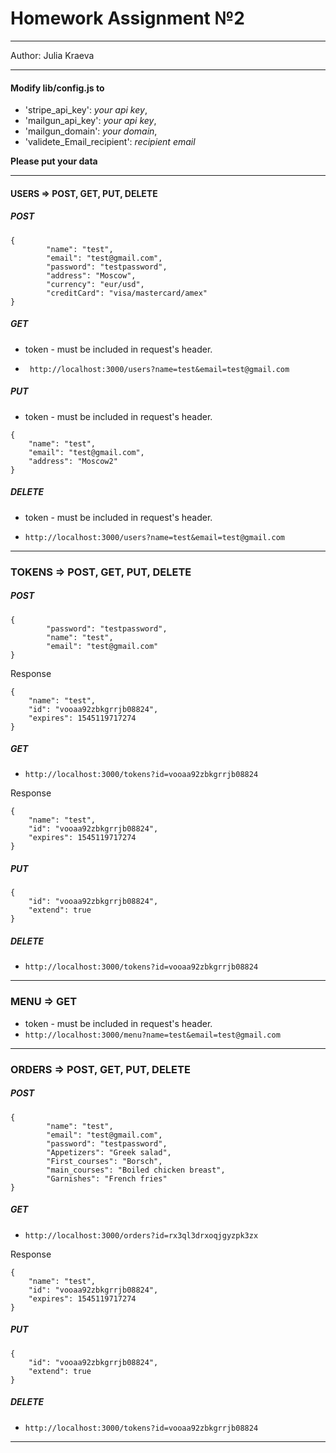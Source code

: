 # Homework Assignment №2
***
Author: Julia Kraeva
***



#### Modify lib/config.js to 

* 'stripe_api_key': _your api key_,
* 'mailgun_api_key': _your api key_,
* 'mailgun_domain': _your domain_,
* 'validete_Email_recipient': _recipient email_

**Please put your data**
***


#### USERS => POST, GET, PUT, DELETE

##### POST
```
{
        "name": "test",
        "email": "test@gmail.com",
        "password": "testpassword",
        "address": "Moscow",
        "currency": "eur/usd",
        "creditCard": "visa/mastercard/amex"
}
```

##### GET

* token - must be included in request's header.

* ``` http://localhost:3000/users?name=test&email=test@gmail.com```


##### PUT

* token - must be included in request's header.
```
{
    "name": "test",
    "email": "test@gmail.com",
    "address": "Moscow2"
}
```

##### DELETE

* token - must be included in request's header.

* ``` http://localhost:3000/users?name=test&email=test@gmail.com ```

***


### TOKENS => POST, GET, PUT, DELETE

##### POST
```
{
        "password": "testpassword",
        "name": "test",
        "email": "test@gmail.com"
}
```
Response
```
{
    "name": "test",
    "id": "vooaa92zbkgrrjb08824",
    "expires": 1545119717274
}
```

##### GET

* ``` http://localhost:3000/tokens?id=vooaa92zbkgrrjb08824 ```

Response
```
{
    "name": "test",
    "id": "vooaa92zbkgrrjb08824",
    "expires": 1545119717274
}
```

##### PUT

```
{
    "id": "vooaa92zbkgrrjb08824",
    "extend": true
}
```

##### DELETE

* ``` http://localhost:3000/tokens?id=vooaa92zbkgrrjb08824 ```

***
### MENU => GET
* token - must be included in request's header.
* ``` http://localhost:3000/menu?name=test&email=test@gmail.com  ```
***
### ORDERS => POST, GET, PUT, DELETE
##### POST
```
{   
        "name": "test",
        "email": "test@gmail.com",
        "password": "testpassword",
        "Appetizers": "Greek salad",
        "First_courses": "Borsch",
        "main_courses": "Boiled chicken breast",
        "Garnishes": "French fries"
}
```

##### GET

* ``` http://localhost:3000/orders?id=rx3ql3drxoqjgyzpk3zx ```

Response
```
{
    "name": "test",
    "id": "vooaa92zbkgrrjb08824",
    "expires": 1545119717274
}
```

##### PUT

```
{
    "id": "vooaa92zbkgrrjb08824",
    "extend": true
}
```

##### DELETE

* ``` http://localhost:3000/tokens?id=vooaa92zbkgrrjb08824 ```

***
